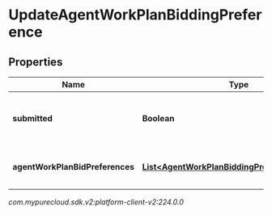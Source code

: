 # UpdateAgentWorkPlanBiddingPreference


## Properties

| Name | Type | Description | Notes |
| ------------ | ------------- | ------------- | ------------- |
| **submitted** | **Boolean** | Whether the preference is submitted |  |
| **agentWorkPlanBidPreferences** | [**List&lt;AgentWorkPlanBiddingPreferenceRequest&gt;**](AgentWorkPlanBiddingPreferenceRequest) | The list of work plan bidding preferences |  |




_com.mypurecloud.sdk.v2:platform-client-v2:224.0.0_
